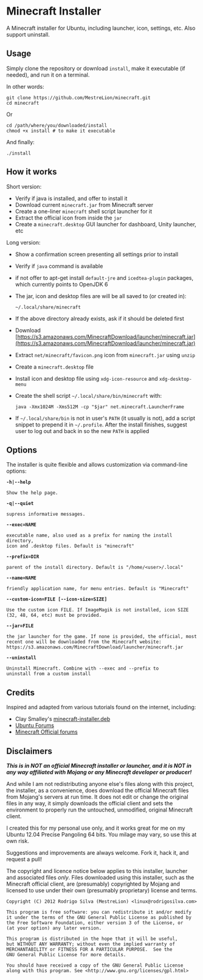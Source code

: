 Minecraft Installer
===================

A Minecraft installer for Ubuntu, including launcher, icon, settings, etc. Also support uninstall.

Usage
-----

Simply clone the repository or download `install`, make it executable (if needed), and run it on a terminal.

In other words:

	git clone https://github.com/MestreLion/minecraft.git
	cd minecraft
Or

	cd /path/where/you/downloaded/install
	chmod +x install # to make it executable

And finally:

	./install


How it works
------------

Short version:

- Verify if java is installed, and offer to install it
- Download current `minecraft.jar` from Minecraft server
- Create a one-liner `minecraft` shell script launcher for it
- Extract the official icon from inside the `jar`
- Create a `minecraft.desktop` GUI launcher for dashboard, Unity launcher, etc

Long version:

- Show a confirmation screen presenting all settings prior to install
- Verify if `java` command is available
- if not offer to apt-get install `default-jre` and `icedtea-plugin` packages, which currently points to OpenJDK 6
- The jar, icon and desktop files are will be all saved to (or created in):

	`~/.local/share/minecraft`

- If the above directory already exists, ask if it should be deleted first
- Download [https://s3.amazonaws.com/MinecraftDownload/launcher/minecraft.jar](https://s3.amazonaws.com/MinecraftDownload/launcher/minecraft.jar)
- Extract `net/minecraft/favicon.png` icon from `minecraft.jar` using `unzip`
- Create a `minecraft.desktop` file
- Install icon and desktop file using `xdg-icon-resource` and `xdg-desktop-menu`
- Create the shell script `~/.local/share/bin/minecraft` with:

	`java -Xmx1024M -Xms512M -cp "$jar" net.minecraft.LauncherFrame`

- If `~/.local/share/bin` is not in user's `PATH` (it usually is not), add a script snippet to prepend it in `~/.profile`. After the install finishes, suggest user to log out and back in so the new `PATH` is applied


Options
-------

The installer is quite flexible and allows customization via command-line options:


**`-h|--help`**

	Show the help page.

**`-q|--quiet`**

	supress informative messages.

**`--exec=NAME`**

	executable name, also used as a prefix for naming the install directory,
	icon and .desktop files. Default is "minecraft"

**`--prefix=DIR`**

	parent of the install directory. Default is "/home/<user>/.local"

**`--name=NAME`**

	friendly application name, for menu entries. Default is "Minecraft"

**`--custom-icon=FILE [--icon-size=SIZE]`**

	Use the custom icon FILE. If ImageMagik is not installed, icon SIZE
	(32, 48, 64, etc) must be provided.

**`--jar=FILE`**

	the jar launcher for the game. If none is provided, the official, most
	recent one will be downloaded from the Minecraft website:
	https://s3.amazonaws.com/MinecraftDownload/launcher/minecraft.jar

**`--uninstall`**

	Uninstall Minecraft. Combine with --exec and --prefix to
	uninstall from a custom install





Credits
-------

Inspired and adapted from various tutorials found on the internet, including:

- Clay Smalley's [minecraft-installer.deb](http://devio.us/~clorow/)
- [Ubuntu Forums](http://ubuntuforums.org/showthread.php?t=1726735)
- [Minecraft Official forums](http://www.minecraftforum.net/forum/154-tutorials-and-faqs/)


Disclaimers
-----------

***This is in NOT an official Minecraft installer or launcher, and it is NOT in any way affiliated with Mojang or any Minecraft developer or producer!***

And while I am not redistributing anyone else's files along with this project, the installer, as a convenience, does download the official Minecraft files from Mojang's servers at run time. It does not edit or change the original files in any way, it simply downloads the official client and sets the environment to properly run the untouched, unmodified, original Minecraft client.

I created this for my personal use only, and it works great for me on my Ubuntu 12.04 Precise Pangoling 64 bits. You milage may vary, so use this at
own risk.

Suggestions and improvements are always welcome. Fork it, hack it, and request
a pull!

The copyright and licence notice below applies to this installer, launcher and
associated files *only*. Files downloaded using this installer, such as the
Minecraft official client, are (presumably) copyrighted by Mojang and licensed to use under their own (presumably proprietary) license and terms.

    Copyright (C) 2012 Rodrigo Silva (MestreLion) <linux@rodrigosilva.com>

    This program is free software: you can redistribute it and/or modify
    it under the terms of the GNU General Public License as published by
    the Free Software Foundation, either version 3 of the License, or
    (at your option) any later version.

    This program is distributed in the hope that it will be useful,
    but WITHOUT ANY WARRANTY; without even the implied warranty of
    MERCHANTABILITY or FITNESS FOR A PARTICULAR PURPOSE.  See the
    GNU General Public License for more details.

    You should have received a copy of the GNU General Public License
    along with this program. See <http://www.gnu.org/licenses/gpl.html>
